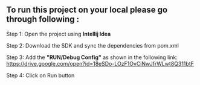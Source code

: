 ## To run this project on your local please go through following :

Step 1: Open the project using **Intellij Idea**

Step 2: Download the SDK and sync the dependencies from pom.xml

Step 3: Add the **"RUN/Debug Config"** as shown in the following link: https://drive.google.com/open?id=18eSDo-LOzF1OvCiNwJfrWLwt8Q311btF

Step 4: Click on Run button
